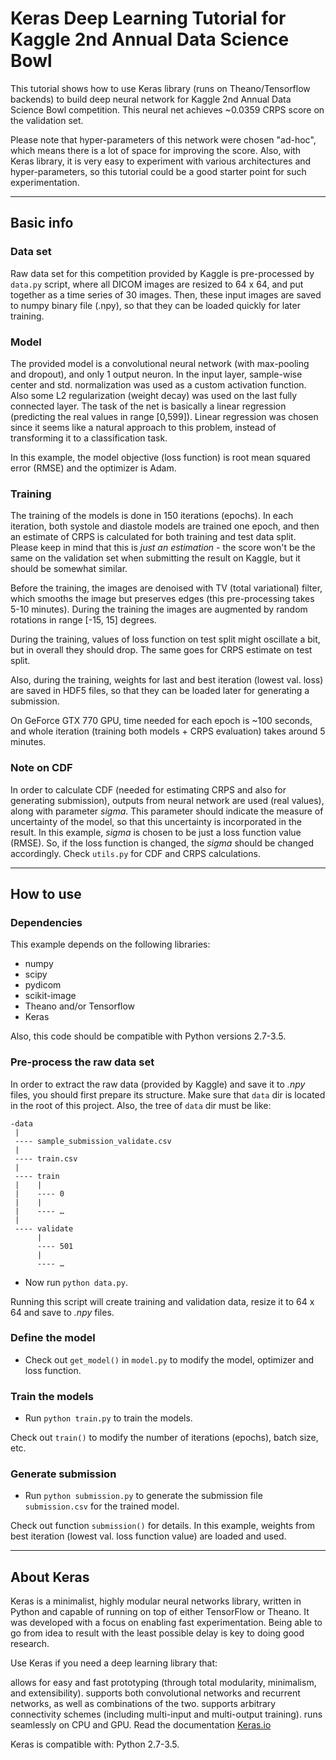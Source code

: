 # Keras Deep Learning Tutorial for Kaggle 2nd Annual Data Science Bowl

This tutorial shows how to use Keras library (runs on Theano/Tensorflow backends)
to build deep neural network for
Kaggle 2nd Annual Data Science Bowl competition. This neural net achieves
~0.0359 CRPS score on the validation set.

Please note that hyper-parameters of this network were chosen "ad-hoc", which means
there is a lot of space for improving the score. Also, with Keras library,
it is very easy to experiment with various architectures and
hyper-parameters, so this tutorial could be a good starter point for
such experimentation.

---
## Basic info

### Data set

Raw data set for this competition provided by Kaggle is pre-processed by
```data.py``` script, where all DICOM images are resized to 64 x 64, and put together
as a time series of 30 images. Then, these input images are saved to numpy binary file
(.npy), so that they can be loaded quickly for later training.

### Model

The provided model is a convolutional neural network
(with max-pooling and dropout), and only 1 output neuron. In the input layer,
sample-wise center and std. normalization was used as a custom activation function.
Also some L2 regularization (weight decay) was used on the last fully connected layer.
The task of the net is basically a linear regression (predicting the real values
in range \[0,599\]). Linear regression was chosen since it seems like a natural
approach to this problem, instead of transforming it to a classification task.

In this example, the model objective (loss function) is root mean squared error (RMSE)
and the optimizer is Adam.


### Training

The training of the models is done in 150 iterations (epochs).
In each iteration, both systole and diastole models are trained one epoch,
and then an estimate of CRPS is calculated for both training and test data split.
Please keep in mind that this is *just an estimation* - the score won't be the same on the
validation set when submitting the result on Kaggle, but it should be somewhat similar.

Before the training, the images are denoised with TV (total variational) filter, which
smooths the image but preserves edges (this pre-processing takes 5-10 minutes).
During the training the images are augmented by random rotations in range \[-15, 15\] degrees.

During the training, values of loss function on test split might oscillate a bit,
but in overall they should drop. The same goes for CRPS estimate on test split.

Also, during the training, weights for last and best iteration (lowest val. loss) are saved in HDF5 files,
so that they can be loaded later for generating a submission.

On GeForce GTX 770 GPU, time needed for each epoch is ~100 seconds, and whole iteration
(training both models + CRPS evaluation) takes around 5 minutes.

### Note on CDF

In order to calculate CDF (needed for estimating CRPS and also for generating submission),
outputs from neural network are used (real values), along with parameter *sigma*.
This parameter should indicate the measure of uncertainty of the model, so that
this uncertainty is incorporated in the result. In this example, *sigma*
is chosen to be just a loss function value (RMSE). So, if the loss function is changed,
the *sigma* should be changed accordingly. Check ```utils.py``` for CDF and CRPS calculations.

---

## How to use

### Dependencies

This example depends on the following libraries:

* numpy
* scipy
* pydicom
* scikit-image
* Theano and/or Tensorflow
* Keras

Also, this code should be compatible with Python versions 2.7-3.5.

### Pre-process the raw data set

In order to extract the raw data (provided by Kaggle) and save it to *.npy* files,
you should first prepare its structure. Make sure that ```data``` dir is located in the root of
this project.
Also, the tree of ```data``` dir must be like:

```
-data
 |
 ---- sample_submission_validate.csv
 |
 ---- train.csv
 |
 ---- train
 |    |
 |    ---- 0
 |    |
 |    ---- …
 |
 ---- validate
      |
      ---- 501
      |
      ---- …
```

* Now run ```python data.py```.

Running this script will create training and validation data, resize it to 64 x 64 and save to *.npy* files.

### Define the model

* Check out ```get_model()``` in ```model.py``` to modify the model, optimizer and loss function.

### Train the models

* Run ```python train.py``` to train the models.

Check out ```train()``` to modify the number of iterations (epochs), batch size, etc.

### Generate submission

* Run ```python submission.py``` to generate the submission file ```submission.csv``` for the trained model.

Check out function ```submission()``` for details. In this example, weights from best iteration
(lowest val. loss function value) are loaded and used.

---

## About Keras

Keras is a minimalist, highly modular neural networks library, written in Python and capable of running on top of either TensorFlow or Theano. It was developed with a focus on enabling fast experimentation. Being able to go from idea to result with the least possible delay is key to doing good research.

Use Keras if you need a deep learning library that:

allows for easy and fast prototyping (through total modularity, minimalism, and extensibility).
supports both convolutional networks and recurrent networks, as well as combinations of the two.
supports arbitrary connectivity schemes (including multi-input and multi-output training).
runs seamlessly on CPU and GPU.
Read the documentation [Keras.io](http://keras.io/)

Keras is compatible with: Python 2.7-3.5.
